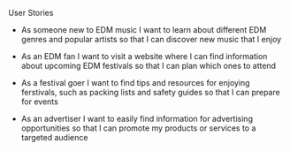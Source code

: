 User Stories

- As someone new to EDM music I want to learn about different EDM genres and popular artists so that I can discover new music that I enjoy

- As an EDM fan I want to visit a website where I can find information about upcoming EDM festivals so that I can plan which ones to attend

- As a festival goer I want to find tips and resources for enjoying ferstivals, such as packing lists and safety guides so that I can prepare for events

- As an advertiser I want to easily find information for advertising opportunities so that I can promote my products or services to a targeted audience
